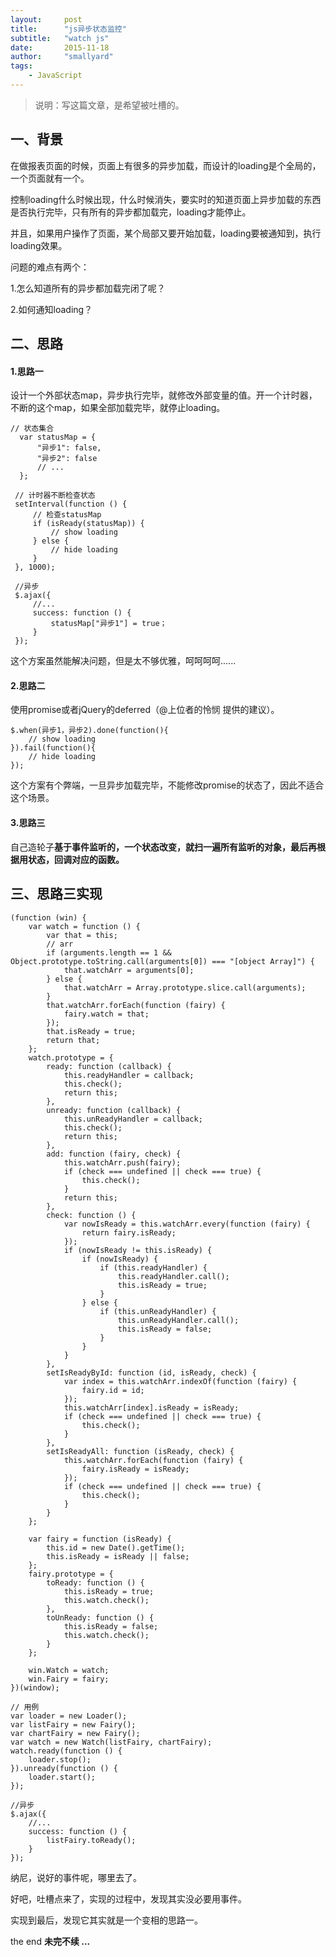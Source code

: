 ```yaml
---
layout:     post
title:      "js异步状态监控"
subtitle:   "watch js"
date:       2015-11-18
author:     "smallyard"
tags:
    - JavaScript
---
```


>说明：写这篇文章，是希望被吐槽的。

## 一、背景

在做报表页面的时候，页面上有很多的异步加载，而设计的loading是个全局的，一个页面就有一个。

控制loading什么时候出现，什么时候消失，要实时的知道页面上异步加载的东西是否执行完毕，只有所有的异步都加载完，loading才能停止。

并且，如果用户操作了页面，某个局部又要开始加载，loading要被通知到，执行loading效果。

问题的难点有两个：

1.怎么知道所有的异步都加载完闭了呢？

2.如何通知loading？


## 二、思路

#### 1.思路一

设计一个外部状态map，异步执行完毕，就修改外部变量的值。开一个计时器，不断的这个map，如果全部加载完毕，就停止loading。

```
// 状态集合
  var statusMap = {
      "异步1": false,
      "异步2": false
      // ...
  };
  
 // 计时器不断检查状态
 setInterval(function () {
     // 检查statusMap
     if (isReady(statusMap)) {
         // show loading
     } else {
         // hide loading
     }
 }, 1000);
 
 //异步
 $.ajax({
     //...
     success: function () {
         statusMap["异步1"] = true；
     }
 });

```

这个方案虽然能解决问题，但是太不够优雅，呵呵呵呵......

#### 2.思路二

使用promise或者jQuery的deferred（@上位者的怜悯 提供的建议）。

```
$.when(异步1，异步2).done(function(){
    // show loading
}).fail(function(){
    // hide loading
});
```

这个方案有个弊端，一旦异步加载完毕，不能修改promise的状态了，因此不适合这个场景。

#### 3.思路三

自己造轮子**基于事件监听的，一个状态改变，就扫一遍所有监听的对象，最后再根据用状态，回调对应的函数。**


## 三、思路三实现

```
(function (win) {
    var watch = function () {
        var that = this;
        // arr
        if (arguments.length == 1 && Object.prototype.toString.call(arguments[0]) === "[object Array]") {
            that.watchArr = arguments[0];
        } else {
            that.watchArr = Array.prototype.slice.call(arguments);
        }
        that.watchArr.forEach(function (fairy) {
            fairy.watch = that;
        });
        that.isReady = true;
        return that;
    };
    watch.prototype = {
        ready: function (callback) {
            this.readyHandler = callback;
            this.check();
            return this;
        },
        unready: function (callback) {
            this.unReadyHandler = callback;
            this.check();
            return this;
        },
        add: function (fairy, check) {
            this.watchArr.push(fairy);
            if (check === undefined || check === true) {
                this.check();
            }
            return this;
        },
        check: function () {
            var nowIsReady = this.watchArr.every(function (fairy) {
                return fairy.isReady;
            });
            if (nowIsReady != this.isReady) {
                if (nowIsReady) {
                    if (this.readyHandler) {
                        this.readyHandler.call();
                        this.isReady = true;
                    }
                } else {
                    if (this.unReadyHandler) {
                        this.unReadyHandler.call();
                        this.isReady = false;
                    }
                }
            }
        },
        setIsReadyById: function (id, isReady, check) {
            var index = this.watchArr.indexOf(function (fairy) {
                fairy.id = id;
            });
            this.watchArr[index].isReady = isReady;
            if (check === undefined || check === true) {
                this.check();
            }
        },
        setIsReadyAll: function (isReady, check) {
            this.watchArr.forEach(function (fairy) {
                fairy.isReady = isReady;
            });
            if (check === undefined || check === true) {
                this.check();
            }
        }
    };

    var fairy = function (isReady) {
        this.id = new Date().getTime();
        this.isReady = isReady || false;
    };
    fairy.prototype = {
        toReady: function () {
            this.isReady = true;
            this.watch.check();
        },
        toUnReady: function () {
            this.isReady = false;
            this.watch.check();
        }
    };

    win.Watch = watch;
    win.Fairy = fairy;
})(window);
```

```
// 用例
var loader = new Loader();
var listFairy = new Fairy();
var chartFairy = new Fairy();
var watch = new Watch(listFairy, chartFairy);
watch.ready(function () {
    loader.stop();
}).unready(function () {
    loader.start();
});

//异步
$.ajax({
    //...
    success: function () {
        listFairy.toReady();
    }
});
```

纳尼，说好的事件呢，哪里去了。

好吧，吐槽点来了，实现的过程中，发现其实没必要用事件。

实现到最后，发现它其实就是一个变相的思路一。

the end **未完不续 ...**

